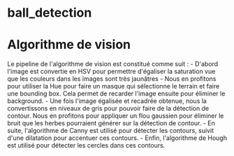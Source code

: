 # ball_detection

# Algorithme de vision

Le pipeline de l'algorithme de vision est constitué comme suit :
    - D'abord l'image est convertie en HSV pour permettre d'égaliser la saturation vue que les couleurs dans les images sont très jaunâtres
    - Nous en profitons pour utiliser la Hue pour faire un masque qui sélectionne le terrain et faire une bounding box. Cela permet de recarder l'image ensuite pour éliminer le background.
    - Une fois l'image égalisée et recadrée obtenue, nous la convertissons en niveaux de gris pour pouvoir faire de la détection de contour. Nous en profitons pour appliquer un flou gaussien pour éliminer le bruit que les herbes pourraient générer sur la détection de contour.
    - En suite, l'algorithme de Canny est utilisé pour détecter les contours, suivit d'une dilatation pour accentuer ces contours.
    - Enfin, l'algorithme de Hough est utilisé pour détecter les cercles dans ces contours.
